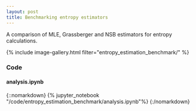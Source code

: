 ```yaml
---
layout: post
title: Benchmarking entropy estimators
---
```


A comparison of MLE, Grassberger and NSB estimators for entropy calculations.

{% include image-gallery.html filter="entropy_estimation_benchmark/" %}

### Code 
#### analysis.ipynb


{::nomarkdown}
{% jupyter_notebook "/code/entropy_estimation_benchmark/analysis.ipynb"%}
{:/nomarkdown}
